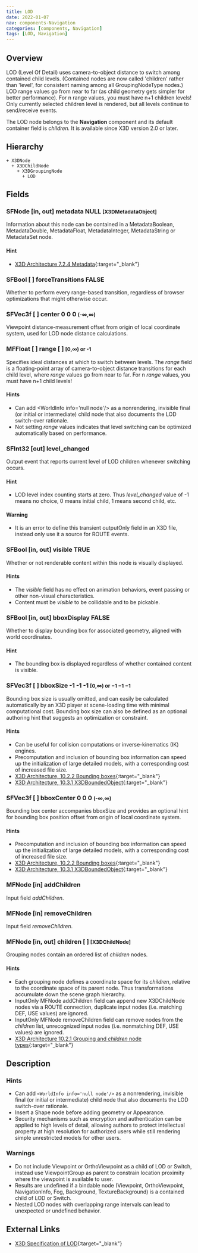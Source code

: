 ```yaml
---
title: LOD
date: 2022-01-07
nav: components-Navigation
categories: [components, Navigation]
tags: [LOD, Navigation]
---
```

<style>
.post h3 {
  word-spacing: 0.2em;
}
</style>

## Overview

LOD (Level Of Detail) uses camera-to-object distance to switch among contained child levels. (Contained nodes are now called 'children' rather than 'level', for consistent naming among all GroupingNodeType nodes.) LOD range values go from near to far (as child geometry gets simpler for better performance). For n range values, you must have n+1 children levels! Only currently selected children level is rendered, but all levels continue to send/receive events.

The LOD node belongs to the **Navigation** component and its default container field is *children.* It is available since X3D version 2.0 or later.

## Hierarchy

```
+ X3DNode
  + X3DChildNode
    + X3DGroupingNode
      + LOD
```

## Fields

### SFNode [in, out] **metadata** NULL <small>[X3DMetadataObject]</small>

Information about this node can be contained in a MetadataBoolean, MetadataDouble, MetadataFloat, MetadataInteger, MetadataString or MetadataSet node.

#### Hint

- [X3D Architecture 7.2.4 Metadata](https://www.web3d.org/specifications/X3Dv4Draft/ISO-IEC19775-1v4-CD1/Part01/components/core.html#Metadata){:target="_blank"}

### SFBool [ ] **forceTransitions** FALSE

Whether to perform every range-based transition, regardless of browser optimizations that might otherwise occur.

### SFVec3f [ ] **center** 0 0 0 <small>(-∞,∞)</small>

Viewpoint distance-measurement offset from origin of local coordinate system, used for LOD node distance calculations.

### MFFloat [ ] **range** [ ] <small>[0,∞) or -1</small>

Specifies ideal distances at which to switch between levels. The *range* field is a floating-point array of camera-to-object distance transitions for each child level, where *range* values go from near to far. For n *range* values, you must have n+1 child levels!

#### Hints

- Can add \<WorldInfo info='null node'/\> as a nonrendering, invisible final (or initial or intermediate) child node that also documents the LOD switch-over rationale.
- Not setting *range* values indicates that level switching can be optimized automatically based on performance.

### SFInt32 [out] **level_changed**

Output event that reports current level of LOD children whenever switching occurs.

#### Hint

- LOD level index counting starts at zero. Thus *level_changed* value of -1 means no choice, 0 means initial child, 1 means second child, etc.

#### Warning

- It is an error to define this transient outputOnly field in an X3D file, instead only use it a source for ROUTE events.

### SFBool [in, out] **visible** TRUE

Whether or not renderable content within this node is visually displayed.

#### Hints

- The *visible* field has no effect on animation behaviors, event passing or other non-visual characteristics.
- Content must be *visible* to be collidable and to be pickable.

### SFBool [in, out] **bboxDisplay** FALSE

Whether to display bounding box for associated geometry, aligned with world coordinates.

#### Hint

- The bounding box is displayed regardless of whether contained content is visible.

### SFVec3f [ ] **bboxSize** -1 -1 -1 <small>[0,∞) or −1 −1 −1</small>

Bounding box size is usually omitted, and can easily be calculated automatically by an X3D player at scene-loading time with minimal computational cost. Bounding box size can also be defined as an optional authoring hint that suggests an optimization or constraint.

#### Hints

- Can be useful for collision computations or inverse-kinematics (IK) engines.
- Precomputation and inclusion of bounding box information can speed up the initialization of large detailed models, with a corresponding cost of increased file size.
- [X3D Architecture, 10.2.2 Bounding boxes](https://www.web3d.org/specifications/X3Dv4Draft/ISO-IEC19775-1v4-CD1/Part01/components/grouping.html#BoundingBoxes){:target="_blank"}
- [X3D Architecture, 10.3.1 X3DBoundedObject](https://www.web3d.org/specifications/X3Dv4Draft/ISO-IEC19775-1v4-CD1/Part01/components/grouping.html#X3DBoundedObject){:target="_blank"}

### SFVec3f [ ] **bboxCenter** 0 0 0 <small>(-∞,∞)</small>

Bounding box center accompanies bboxSize and provides an optional hint for bounding box position offset from origin of local coordinate system.

#### Hints

- Precomputation and inclusion of bounding box information can speed up the initialization of large detailed models, with a corresponding cost of increased file size.
- [X3D Architecture, 10.2.2 Bounding boxes](https://www.web3d.org/specifications/X3Dv4Draft/ISO-IEC19775-1v4-CD1/Part01/components/grouping.html#BoundingBoxes){:target="_blank"}
- [X3D Architecture, 10.3.1 X3DBoundedObject](https://www.web3d.org/specifications/X3Dv4Draft/ISO-IEC19775-1v4-CD1/Part01/components/grouping.html#X3DBoundedObject){:target="_blank"}

### MFNode [in] **addChildren**

Input field *addChildren*.

### MFNode [in] **removeChildren**

Input field *removeChildren*.

### MFNode [in, out] **children** [ ] <small>[X3DChildNode]</small>

Grouping nodes contain an ordered list of *children* nodes.

#### Hints

- Each grouping node defines a coordinate space for its *children*, relative to the coordinate space of its parent node. Thus transformations accumulate down the scene graph hierarchy.
- InputOnly MFNode addChildren field can append new X3DChildNode nodes via a ROUTE connection, duplicate input nodes (i.e. matching DEF, USE values) are ignored.
- InputOnly MFNode removeChildren field can remove nodes from the *children* list, unrecognized input nodes (i.e. nonmatching DEF, USE values) are ignored.
- [X3D Architecture 10.2.1 Grouping and *children* node types](https://www.web3d.org/specifications/X3Dv4Draft/ISO-IEC19775-1v4-CD1/Part01/components/grouping.html#GroupingAndChildrenNodes){:target="_blank"}

## Description

### Hints

- Can add `<WorldInfo info='null node'/>` as a nonrendering, invisible final (or initial or intermediate) child node that also documents the LOD switch-over rationale.
- Insert a Shape node before adding geometry or Appearance.
- Security mechanisms such as encryption and authentication can be applied to high levels of detail, allowing authors to protect intellectual property at high resolution for authorized users while still rendering simple unrestricted models for other users.

### Warnings

- Do not include Viewpoint or OrthoViewpoint as a child of LOD or Switch, instead use ViewpointGroup as parent to constrain location proximity where the viewpoint is available to user.
- Results are undefined if a bindable node (Viewpoint, OrthoViewpoint, NavigationInfo, Fog, Background, TextureBackground) is a contained child of LOD or Switch.
- Nested LOD nodes with overlapping range intervals can lead to unexpected or undefined behavior.

## External Links

- [X3D Specification of LOD](https://www.web3d.org/documents/specifications/19775-1/V4.0/Part01/components/navigation.html#LOD){:target="_blank"}
